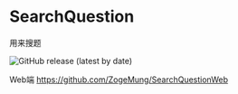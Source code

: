 # SearchQuestion
用来搜题

![GitHub release (latest by date)](https://img.shields.io/github/v/release/zogemung/SearchQuestion)

Web端 https://github.com/ZogeMung/SearchQuestionWeb

